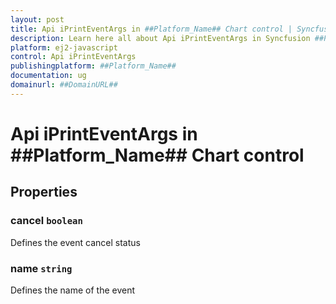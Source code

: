 ```yaml
---
layout: post
title: Api iPrintEventArgs in ##Platform_Name## Chart control | Syncfusion
description: Learn here all about Api iPrintEventArgs in Syncfusion ##Platform_Name## Chart control of Syncfusion Essential JS 2 and more.
platform: ej2-javascript
control: Api iPrintEventArgs 
publishingplatform: ##Platform_Name##
documentation: ug
domainurl: ##DomainURL##
---
```


# Api iPrintEventArgs in ##Platform_Name## Chart control

## Properties

### cancel `boolean`

Defines the event cancel status

### name `string`

Defines the name of the event
